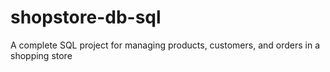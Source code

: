 # shopstore-db-sql
A complete SQL project for managing products, customers, and orders in a shopping store
